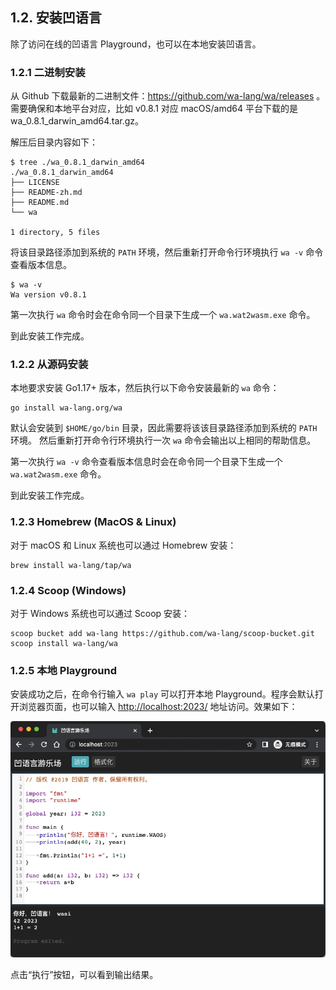 ## 1.2. 安装凹语言

除了访问在线的凹语言 Playground，也可以在本地安装凹语言。

### 1.2.1 二进制安装

从 Github 下载最新的二进制文件：https://github.com/wa-lang/wa/releases 。需要确保和本地平台对应，比如 v0.8.1 对应 macOS/amd64 平台下载的是 wa_0.8.1_darwin_amd64.tar.gz。

解压后目录内容如下：

```
$ tree ./wa_0.8.1_darwin_amd64
./wa_0.8.1_darwin_amd64
├── LICENSE
├── README-zh.md
├── README.md
└── wa

1 directory, 5 files
```

将该目录路径添加到系统的 `PATH` 环境，然后重新打开命令行环境执行 `wa -v` 命令查看版本信息。

```
$ wa -v
Wa version v0.8.1
```

第一次执行 `wa` 命令时会在命令同一个目录下生成一个 `wa.wat2wasm.exe` 命令。

到此安装工作完成。

### 1.2.2 从源码安装

本地要求安装 Go1.17+ 版本，然后执行以下命令安装最新的 `wa` 命令：

```
go install wa-lang.org/wa
```

默认会安装到 `$HOME/go/bin` 目录，因此需要将该该目录路径添加到系统的 `PATH` 环境。
然后重新打开命令行环境执行一次 `wa` 命令会输出以上相同的帮助信息。

第一次执行 `wa -v` 命令查看版本信息时会在命令同一个目录下生成一个 `wa.wat2wasm.exe` 命令。

到此安装工作完成。

### 1.2.3 Homebrew (MacOS & Linux)

对于 macOS 和 Linux 系统也可以通过 Homebrew 安装：

```
brew install wa-lang/tap/wa
```

### 1.2.4 Scoop (Windows)

对于 Windows 系统也可以通过 Scoop 安装：

```
scoop bucket add wa-lang https://github.com/wa-lang/scoop-bucket.git
scoop install wa-lang/wa
```

### 1.2.5 本地 Playground

安装成功之后，在命令行输入 `wa play` 可以打开本地 Playground。程序会默认打开浏览器页面，也可以输入 [http://localhost:2023/](http://localhost:2023/) 地址访问。效果如下：

![](./images/playground-local-01.png)

点击“执行”按钮，可以看到输出结果。
